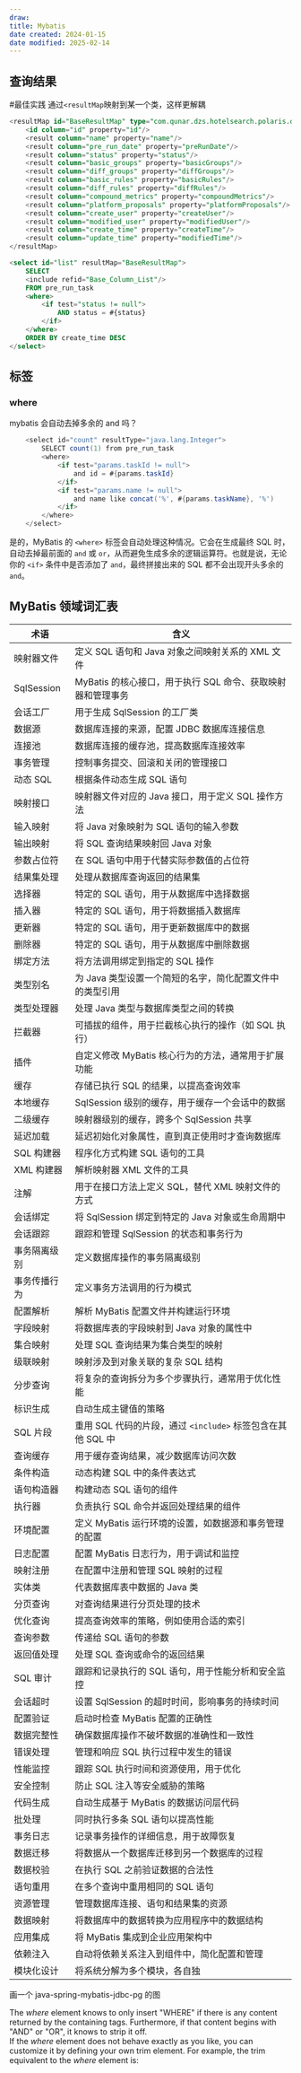 ```yaml
---
draw:
title: Mybatis
date created: 2024-01-15
date modified: 2025-02-14
---
```


## 查询结果

 #最佳实践 通过`<resultMap`映射到某一个类，这样更解耦

```sql
<resultMap id="BaseResultMap" type="com.qunar.dzs.hotelsearch.polaris.domain.entity.task.PreRunTask">  
    <id column="id" property="id"/>  
    <result column="name" property="name"/>  
    <result column="pre_run_date" property="preRunDate"/>  
    <result column="status" property="status"/>  
    <result column="basic_groups" property="basicGroups"/>  
    <result column="diff_groups" property="diffGroups"/>  
    <result column="basic_rules" property="basicRules"/>  
    <result column="diff_rules" property="diffRules"/>  
    <result column="compound_metrics" property="compoundMetrics"/>  
    <result column="platform_proposals" property="platformProposals"/>  
    <result column="create_user" property="createUser"/>  
    <result column="modified_user" property="modifiedUser"/>  
    <result column="create_time" property="createTime"/>  
    <result column="update_time" property="modifiedTime"/>  
</resultMap>
```

```sql
<select id="list" resultMap="BaseResultMap">
	SELECT
	<include refid="Base_Column_List"/>
	FROM pre_run_task
	<where>
		<if test="status != null">
			AND status = #{status}
		</if>
	</where>
	ORDER BY create_time DESC
</select>
```

## 标签

### where

mybatis 会自动去掉多余的 and 吗？

```java
    <select id="count" resultType="java.lang.Integer">
        SELECT count(1) from pre_run_task
        <where>
            <if test="params.taskId != null">
                and id = #{params.taskId}
            </if>
            <if test="params.name != null">
                and name like concat('%', #{params.taskName}, '%')
            </if>           
        </where>
    </select>
```

是的，MyBatis 的 `<where>` 标签会自动处理这种情况。它会在生成最终 SQL 时，自动去掉最前面的 `and` 或 `or`，从而避免生成多余的逻辑运算符。也就是说，无论你的 `<if>` 条件中是否添加了 `and`，最终拼接出来的 SQL 都不会出现开头多余的 `and`。

## MyBatis 领域词汇表

| 术语           | 含义                                                         |
|---------------|-------------------------------------------------------------|
| 映射器文件     | 定义 SQL 语句和 Java 对象之间映射关系的 XML 文件                |
| SqlSession    | MyBatis 的核心接口，用于执行 SQL 命令、获取映射器和管理事务      |
| 会话工厂       | 用于生成 SqlSession 的工厂类                                   |
| 数据源         | 数据库连接的来源，配置 JDBC 数据库连接信息                     |
| 连接池         | 数据库连接的缓存池，提高数据库连接效率                         |
| 事务管理       | 控制事务提交、回滚和关闭的管理接口                             |
| 动态 SQL       | 根据条件动态生成 SQL 语句                                      |
| 映射接口       | 映射器文件对应的 Java 接口，用于定义 SQL 操作方法              |
| 输入映射       | 将 Java 对象映射为 SQL 语句的输入参数                          |
| 输出映射       | 将 SQL 查询结果映射回 Java 对象                                |
| 参数占位符     | 在 SQL 语句中用于代替实际参数值的占位符                        |
| 结果集处理     | 处理从数据库查询返回的结果集                                   |
| 选择器         | 特定的 SQL 语句，用于从数据库中选择数据                        |
| 插入器         | 特定的 SQL 语句，用于将数据插入数据库                          |
| 更新器         | 特定的 SQL 语句，用于更新数据库中的数据                        |
| 删除器         | 特定的 SQL 语句，用于从数据库中删除数据                        |
| 绑定方法       | 将方法调用绑定到指定的 SQL 操作                                |
| 类型别名       | 为 Java 类型设置一个简短的名字，简化配置文件中的类型引用        |
| 类型处理器     | 处理 Java 类型与数据库类型之间的转换                           |
| 拦截器         | 可插拔的组件，用于拦截核心执行的操作（如 SQL 执行）|
| 插件           | 自定义修改 MyBatis 核心行为的方法，通常用于扩展功能            |
| 缓存           | 存储已执行 SQL 的结果，以提高查询效率                          |
| 本地缓存       | SqlSession 级别的缓存，用于缓存一个会话中的数据                |
| 二级缓存       | 映射器级别的缓存，跨多个 SqlSession 共享                       |
| 延迟加载       | 延迟初始化对象属性，直到真正使用时才查询数据库                 |
| SQL 构建器     | 程序化方式构建 SQL 语句的工具                                 |
| XML 构建器     | 解析映射器 XML 文件的工具                                      |
| 注解           | 用于在接口方法上定义 SQL，替代 XML 映射文件的方式              |
| 会话绑定       | 将 SqlSession 绑定到特定的 Java 对象或生命周期中                |
| 会话跟踪       | 跟踪和管理 SqlSession 的状态和事务行为                         |
| 事务隔离级别   | 定义数据库操作的事务隔离级别                                  |
| 事务传播行为   | 定义事务方法调用的行为模式                                    |
| 配置解析       | 解析 MyBatis 配置文件并构建运行环境                            |
| 字段映射       | 将数据库表的字段映射到 Java 对象的属性中                       |
| 集合映射       | 处理 SQL 查询结果为集合类型的映射                              |
| 级联映射       | 映射涉及到对象关联的复杂 SQL 结构                             |
| 分步查询       | 将复杂的查询拆分为多个步骤执行，通常用于优化性能               |
| 标识生成       | 自动生成主键值的策略                                          |
| SQL 片段       | 重用 SQL 代码的片段，通过 `<include>` 标签包含在其他 SQL 中    |
| 查询缓存       | 用于缓存查询结果，减少数据库访问次数                          |
| 条件构造       | 动态构建 SQL 中的条件表达式                                   |
| 语句构造器     | 构建动态 SQL 语句的组件                                       |
| 执行器         | 负责执行 SQL 命令并返回处理结果的组件                          |
| 环境配置       | 定义 MyBatis 运行环境的设置，如数据源和事务管理的配置          |
| 日志配置       | 配置 MyBatis 日志行为，用于调试和监控                          |
| 映射注册       | 在配置中注册和管理 SQL 映射的过程                              |
| 实体类         | 代表数据库表中数据的 Java 类                                  |
| 分页查询       | 对查询结果进行分页处理的技术                                  |
| 优化查询       | 提高查询效率的策略，例如使用合适的索引                        |
| 查询参数       | 传递给 SQL 语句的参数                                        |
| 返回值处理     | 处理 SQL 查询或命令的返回结果                                 |
| SQL 审计       | 跟踪和记录执行的 SQL 语句，用于性能分析和安全监控              |
| 会话超时       | 设置 SqlSession 的超时时间，影响事务的持续时间                |
| 配置验证       | 启动时检查 MyBatis 配置的正确性                               |
| 数据完整性     | 确保数据库操作不破坏数据的准确性和一致性                      |
| 错误处理       | 管理和响应 SQL 执行过程中发生的错误                           |
| 性能监控       | 跟踪 SQL 执行时间和资源使用，用于优化                          |
| 安全控制       | 防止 SQL 注入等安全威胁的策略                                 |
| 代码生成       | 自动生成基于 MyBatis 的数据访问层代码                         |
| 批处理         | 同时执行多条 SQL 语句以提高性能                               |
| 事务日志       | 记录事务操作的详细信息，用于故障恢复                          |
| 数据迁移       | 将数据从一个数据库迁移到另一个数据库的过程                    |
| 数据校验       | 在执行 SQL 之前验证数据的合法性                               |
| 语句重用       | 在多个查询中重用相同的 SQL 语句                               |
| 资源管理       | 管理数据库连接、语句和结果集的资源                            |
| 数据映射       | 将数据库中的数据转换为应用程序中的数据结构                    |
| 应用集成       | 将 MyBatis 集成到企业应用架构中                              |
| 依赖注入       | 自动将依赖关系注入到组件中，简化配置和管理                    |
| 模块化设计     | 将系统分解为多个模块，各自独  

画一个 java-spring-mybatis-jdbc-pg 的图

The _where_ element knows to only insert "WHERE" if there is any content returned by the containing tags. Furthermore, if that content begins with "AND" or "OR", it knows to strip it off.  
If the _where_ element does not behave exactly as you like, you can customize it by defining your own trim element. For example, the trim equivalent to the _where_ element is:

